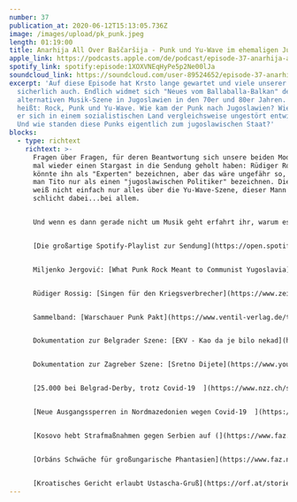 ```yaml
---
number: 37
publication_at: 2020-06-12T15:13:05.736Z
image: /images/upload/pk_punk.jpeg
length: 01:19:00
title: Anarhija All Over Baščaršija - Punk und Yu-Wave im ehemaligen Jugoslawien
apple_link: https://podcasts.apple.com/de/podcast/episode-37-anarhija-all-over-ba%C5%A1%C4%8Dar%C5%A1ija-punk-und-yu/id1170436903?i=1000477790548
spotify_link: spotify:episode:1XOXVNEqHyPe5p2Ne00lJa
soundcloud_link: https://soundcloud.com/user-89524652/episode-37-anarhija-all-over-bascarsija-punk-und-yu-wave-im-ehemaligen-jugoslawien
excerpt: 'Auf diese Episode hat Krsto lange gewartet und viele unserer Zuhörer
  sicherlich auch. Endlich widmet sich "Neues vom Ballaballa-Balkan" der
  alternativen Musik-Szene in Jugoslawien in den 70er und 80er Jahren. Und das
  heißt: Rock, Punk und Yu-Wave. Wie kam der Punk nach Jugoslawien? Wieso konnte
  er sich in einem sozialistischen Land vergleichsweise ungestört entwickeln?
  Und wie standen diese Punks eigentlich zum jugoslawischen Staat?'
blocks:
  - type: richtext
    richtext: >-
      Fragen über Fragen, für deren Beantwortung sich unsere beiden Moderatoren
      mal wieder einen Stargast in die Sendung geholt haben: Rüdiger Rossig. Man
      könnte ihn als "Experten" bezeichnen, aber das wäre ungefähr so, als würde
      man Tito nur als einen "jugoslawischen Politiker" bezeichnen. Dieser Mann
      weiß nicht einfach nur alles über die Yu-Wave-Szene, dieser Mann war
      schlicht dabei...bei allem.


      Und wenn es dann gerade nicht um Musik geht erfahrt ihr, warum es in Kroatien nach wie vor kein Problem ist, faschistische Grußformeln zu verwenden, warum in Belgrad wieder Fußball vor großem Publikum stattfindet und was Ostern mit der wieder auflammenden Corona-Krise in Nord-Mazedonien zu tun hat.


      [Die großartige Spotify-Playlist zur Sendung](https://open.spotify.com/playlist/1ZX6KujKkrAmi7X5Tczgy0?si=eyyCGbMZRJ2xmTSNGTznnA)


      Miljenko Jergović: [What Punk Rock Meant to Communist Yugoslavia](https://www.nytimes.com/2017/09/18/opinion/punk-rock-communist-yugoslavia.html) (New York Times)


      Rüdiger Rossig: [Singen für den Kriegsverbrecher](https://www.zeit.de/2010/43/Kusturica?page=3) (Zeit)


      Sammelband: [Warschauer Punk Pakt](https://www.ventil-verlag.de/titel/1797/warschauer-punk-pakt) (Ventil Verlag)


      Dokumentation zur Belgrader Szene: [EKV - Kao da je bilo nekad](https://www.youtube.com/watch?v=achqXtLAwzk) (Serbisch, ohne Untertitel)


      Dokumentation zur Zagreber Szene: [Sretno Dijete](https://www.youtube.com/watch?v=rwQ5g1Tfnq8) (mit englischen Untertiteln)


      [25.000 bei Belgrad-Derby, trotz Covid-19  ](https://www.nzz.ch/sport/coronavirus-25-000-fans-bei-fussballspiel-in-serbien-ld.1560931)(NZZ)


      [Neue Ausgangssperren in Nordmazedonien wegen Covid-19  ](https://www.derstandard.at/story/2000117986412/nordmazedonien-hat-zu-frueh-aufgemacht)(Standard)


      [Kosovo hebt Strafmaßnahmen gegen Serbien auf (](https://www.faz.net/aktuell/politik/ausland/kosovo-hebt-strafmassnahmen-gegen-serbien-auf-16804560.html)FAZ)


      [Orbáns Schwäche für großungarische Phantasien](https://www.faz.net/aktuell/politik/ausland/orban-verstimmt-kroaten-mit-geschichtsnostalgischer-rede-16811051.html) (FAZ)


      [Kroatisches Gericht erlaubt Ustascha-Gruß](https://orf.at/stories/3168323/) (ORF)
---
```

